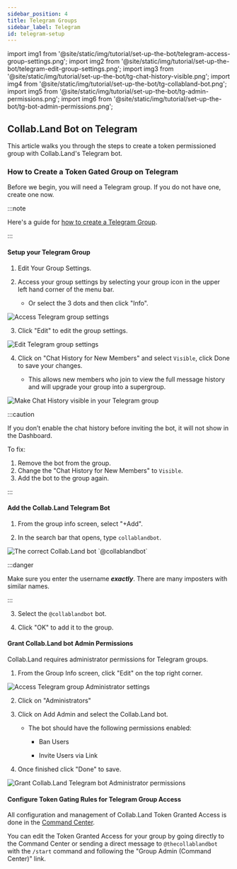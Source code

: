 ```yaml
---
sidebar_position: 4
title: Telegram Groups
sidebar_label: Telegram
id: telegram-setup
---
```


import img1 from '@site/static/img/tutorial/set-up-the-bot/telegram-access-group-settings.png';
import img2 from '@site/static/img/tutorial/set-up-the-bot/telegram-edit-group-settings.png';
import img3 from '@site/static/img/tutorial/set-up-the-bot/tg-chat-history-visible.png';
import img4 from '@site/static/img/tutorial/set-up-the-bot/tg-collabland-bot.png';
import img5 from '@site/static/img/tutorial/set-up-the-bot/tg-admin-permissions.png';
import img6 from '@site/static/img/tutorial/set-up-the-bot/tg-bot-admin-permissions.png';

## Collab.Land Bot on Telegram

This article walks you through the steps to create a token permissioned group with Collab.Land's Telegram bot.

### How to Create a Token Gated Group on Telegram

Before we begin, you will need a Telegram group. If you do not have one, create one now.

:::note

Here's a guide for [how to create a Telegram Group](https://telegram.org/faq#q-how-do-i-create-a-group).

:::

#### Setup your Telegram Group

1. Edit Your Group Settings.

2. Access your group settings by selecting your group icon in the upper left hand corner of the menu bar.

    - Or select the 3 dots and then click "Info".

<div class="text--center">
  <img  src={img1} alt="Access Telegram group settings" />
</div>

3. Click "Edit" to edit the group settings.

<div class="text--center">
  <img  src={img2} alt="Edit Telegram group settings" />
</div>

4. Click on "Chat History for New Members" and select `Visible`, click Done to save your changes.

    - This allows new members who join to view the full message history and will upgrade your group into a supergroup.

<div class="text--center">
  <img  src={img3} alt="Make Chat History visible in your Telegram group" />
</div>

:::caution

If you don’t enable the chat history before inviting the bot, it will not show in the Dashboard.

To fix:
1. Remove the bot from the group.
2. Change the "Chat History for New Members" to `Visible`.
3. Add the bot to the group again.

:::

#### Add the Collab.Land Telegram Bot

1. From the group info screen, select "+Add".

2. In the search bar that opens, type `collablandbot`.

<div class="text--center">
  <img  src={img4} alt="The correct Collab.Land bot `@collablandbot`" />
</div>

:::danger

Make sure you enter the username _**exactly**_. There are many imposters with similar names.

:::

3. Select the `@collablandbot` bot.

4. Click "OK" to add it to the group.

#### Grant Collab.Land bot Admin Permissions

Collab.Land requires administrator permissions for Telegram groups.

1. From the Group Info screen, click "Edit" on the top right corner.

<div class="text--center">
  <img  src={img5} alt="Access Telegram group Administrator settings" />
</div>

2. Click on "Administrators"

3. Click on Add Admin and select the Collab.Land bot.

    - The bot should have the following permissions enabled:

      - Ban Users

      - Invite Users via Link

4. Once finished click "Done" to save.

<div class="text--center">
  <img  src={img6} alt="Grant Collab.Land Telegram bot Administrator permissions" />
</div>

#### Configure Token Gating Rules for Telegram Group Access

All configuration and management of Collab.Land Token Granted Access is done in the [Command Center](/help-docs/key-features/command-center).

You can edit the Token Granted Access for your group by going directly to the Command Center or sending a direct message to `@thecollablandbot` with the `/start` command and following the "Group Admin (Command Center)" link.
